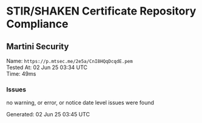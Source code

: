 # STIR/SHAKEN Certificate Repository Compliance

## Martini Security

Name: `https://p.mtsec.me/2e5a/CnI8HQqDcqdE.pem`\
Tested At: 02 Jun 25 03:34 UTC\
Time: 49ms

### Issues

no warning, or error, or notice date level issues were found

Generated: 02 Jun 25 03:45 UTC